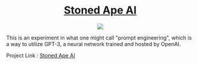 <div align="center"> 
  <h1 align ="center"><a href="https://thestonedape-stoned-ape-app-jw2mtm.streamlitapp.com"> Stoned Ape AI</a></h1>
 
  </div>
<div align="center"> 
  <img src="http://ForTheBadge.com/images/badges/made-with-python.svg">
 </div></div>



This is an experiment in what one might call "prompt engineering", which is a way to utilize GPT-3, a neural network trained and hosted by OpenAI.


Project Link :
<a href="https://thestonedape-stoned-ape-app-jw2mtm.streamlitapp.com"> Stoned Ape AI</a>
